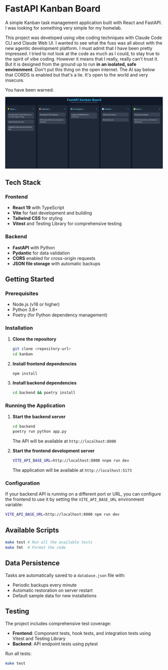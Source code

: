 # FastAPI Kanban Board

A simple Kanban task management application built with React and FastAPI. I was looking for something very simple for my homelab.

This project was developed using vibe coding techniques with Claude Code CLI and Claude Web UI. I wanted to see what the fuss was all about with
the new agentic development platform. I must admit that I have been pretty impressed. I tried to not look at the code as much as I could, to
stay true to the spirit of vibe coding. However it means that I really, really can't trust it. But it is designed from the ground up to run
**in an isolated, safe environment**. Don't put this thing on the open internet. The AI say below that CORDS is enabled but that's a lie. It's
open to the world and very insecure.

You have been warned.

![Behold! A Screenshot](screenshot.png)

## Tech Stack

### Frontend

- **React 19** with TypeScript
- **Vite** for fast development and building
- **Tailwind CSS** for styling
- **Vitest** and Testing Library for comprehensive testing

### Backend

- **FastAPI** with Python
- **Pydantic** for data validation
- **CORS** enabled for cross-origin requests
- **JSON file storage** with automatic backups

## Getting Started

### Prerequisites

- Node.js (v18 or higher)
- Python 3.8+
- Poetry (for Python dependency management)

### Installation

1. **Clone the repository**

   ```bash
   git clone <repository-url>
   cd kanban
   ```

2. **Install frontend dependencies**

   ```bash
   npm install
   ```

3. **Install backend dependencies**
   ```bash
   cd backend && poetry install
   ```

### Running the Application

1. **Start the backend server**

   ```bash
   cd backend
   poetry run python app.py
   ```

   The API will be available at `http://localhost:8000`

2. **Start the frontend development server**
   ```bash
   VITE_API_BASE_URL=http://localhost:8000 nnpm run dev
   ```
   The application will be available at `http://localhost:5173`

### Configuration

If your backend API is running on a different port or URL, you can configure the frontend to use it by setting the `VITE_API_BASE_URL` environment variable:

```bash
VITE_API_BASE_URL=http://localhost:8000 npm run dev
```

## Available Scripts

```bash
make test # Run all the available tests
make fmt  # Format the code
```

## Data Persistence

Tasks are automatically saved to a `database.json` file with:

- Periodic backups every minute
- Automatic restoration on server restart
- Default sample data for new installations

## Testing

The project includes comprehensive test coverage:

- **Frontend**: Component tests, hook tests, and integration tests using Vitest and Testing Library
- **Backend**: API endpoint tests using pytest

Run all tests:

```bash
make test
```
